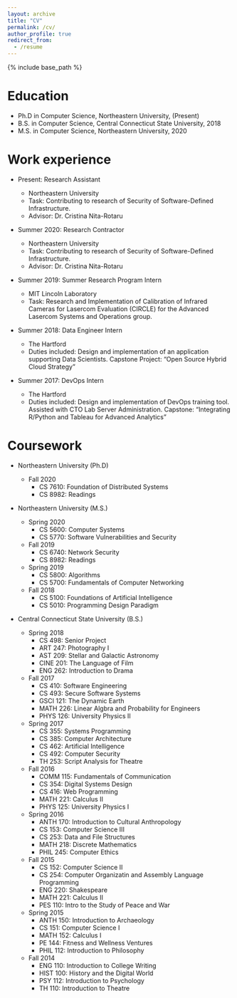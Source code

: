 ```yaml
---
layout: archive
title: "CV"
permalink: /cv/
author_profile: true
redirect_from:
  - /resume
---
```


{% include base_path %}

Education
======
* Ph.D in Computer Science, Northeastern University, (Present)
* B.S. in Computer Science, Central Connecticut State University, 2018
* M.S. in Computer Science, Northeastern University, 2020

Work experience
======
* Present: Research Assistant
  * Northeastern University
  * Task: Contributing to research of Security of Software-Defined Infrastructure.
  * Advisor: Dr. Cristina Nita-Rotaru
  
* Summer 2020: Research Contractor
  * Northeastern University
  * Task: Contributing to research of Security of Software-Defined Infrastructure.
  * Advisor: Dr. Cristina Nita-Rotaru
  
* Summer 2019: Summer Research Program Intern
  * MIT Lincoln Laboratory
  * Task: Research and Implementation of Calibration of Infrared Cameras for Lasercom Evaluation (CIRCLE) for the Advanced Lasercom Systems and Operations group.

* Summer 2018: Data Engineer Intern
  * The Hartford
  * Duties included: Design and implementation of an application supporting Data Scientists. Capstone Project: “Open Source Hybrid Cloud Strategy”
  
* Summer 2017: DevOps Intern
  * The Hartford
  * Duties included: Design and implementation of DevOps training tool. Assisted with CTO Lab Server Administration. Capstone: “Integrating R/Python and Tableau for Advanced Analytics”
  
Coursework
======
* Northeastern University (Ph.D)
  * Fall 2020
    * CS 7610: Foundation of Distributed Systems
    * CS 8982: Readings
    
* Northeastern University (M.S.)
  * Spring 2020
    * CS 5600: Computer Systems
    * CS 5770: Software Vulnerabilities and Security
  * Fall 2019
    * CS 6740: Network Security
    * CS 8982: Readings
  * Spring 2019
    * CS 5800: Algorithms
    * CS 5700: Fundamentals of Computer Networking
  * Fall 2018
    * CS 5100: Foundations of Artificial Intelligence
    * CS 5010: Programming Design Paradigm
    
* Central Connecticut State University (B.S.)
  * Spring 2018
    * CS 498: Senior Project
    * ART 247: Photography I
    * AST 209: Stellar and Galactic Astronomy
    * CINE 201: The Language of Film
    * ENG 262: Introduction to Drama
  * Fall 2017
    * CS 410: Software Engineering
    * CS 493: Secure Software Systems
    * GSCI 121: The Dynamic Earth
    * MATH 226: Linear Algbra and Probability for Engineers
    * PHYS 126: University Physics II
  * Spring 2017
    * CS 355: Systems Programming
    * CS 385: Computer Architecture
    * CS 462: Artificial Intelligence
    * CS 492: Computer Security
    * TH 253: Script Analysis for Theatre
  * Fall 2016
    * COMM 115: Fundamentals of Communication
    * CS 354: Digital Systems Design
    * CS 416: Web Programming
    * MATH 221: Calculus II
    * PHYS 125: University Physics I
  * Spring 2016
    * ANTH 170: Introduction to Cultural Anthropology
    * CS 153: Computer Science III
    * CS 253: Data and File Structures
    * MATH 218: Discrete Mathematics
    * PHIL 245: Computer Ethics
  * Fall 2015
    * CS 152: Computer Science II
    * CS 254: Computer Organizatin and Assembly Language Programming
    * ENG 220: Shakespeare
    * MATH 221: Calculus II
    * PES 110: Intro to the Study of Peace and War
  * Spring 2015 
    * ANTH 150: Introduction to Archaeology
    * CS 151: Computer Science I
    * MATH 152: Calculus I
    * PE 144: Fitness and Wellness Ventures
    * PHIL 112: Introduction to Philosophy
  * Fall 2014
    * ENG 110: Introduction to College Writing
    * HIST 100: History and the Digital World
    * PSY 112: Introduction to Psychology
    * TH 110: Introduction to Theatre
